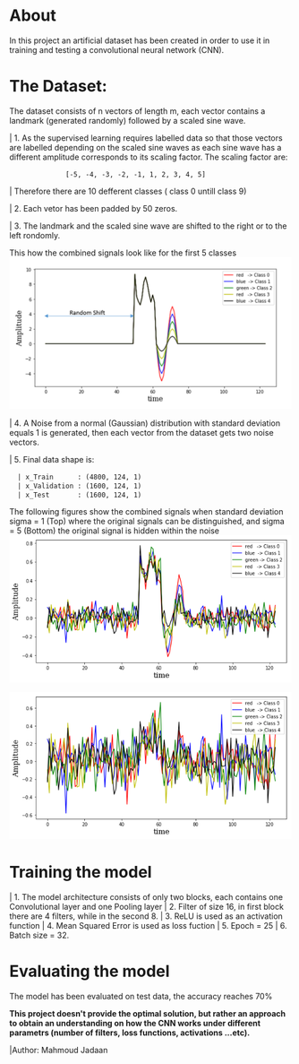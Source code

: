 **About**
====

In this project an artificial dataset has been created in order to use it in training and testing a convolutional
neural network (CNN).

**The Dataset:**
====
The dataset consists of n vectors of length m, each vector contains a landmark (generated randomly)
followed by a scaled sine wave.

| 1.  As the supervised learning requires labelled data so that those vectors are labelled
depending on the scaled sine waves as each sine wave has a different amplitude corresponds to its scaling factor.
The scaling factor are:  

                  [-5, -4, -3, -2, -1, 1, 2, 3, 4, 5]

| Therefore there are 10 defferent classes ( class 0 untill class 9)  

| 2. Each vetor has been padded by 50 zeros.  

| 3. The landmark and the scaled sine wave are shifted to the right or to the left rondomly. 

This how the combined signals look like for the first 5 classes
![alt text](https://raw.githubusercontent.com/masjadaan/CNN_Detect_Sine/master/Original_Signal.png)

| 4. A Noise from a normal (Gaussian) distribution with standard deviation equals 1 is generated, then each vector
from the dataset gets two noise vectors. 

| 5. Final data shape is: 

      | x_Train      : (4800, 124, 1)  
      | x_Validation : (1600, 124, 1)  
      | x_Test       : (1600, 124, 1)  
      
The following figures show the combined signals when standard deviation  sigma = 1 (Top) where the original signals can be distinguished, and sigma = 5 (Bottom) the original signal is hidden within the noise
![alt text](https://raw.githubusercontent.com/masjadaan/CNN_Detect_Sine/master/Signal_Noise_sigma1.png)

![alt text](https://raw.githubusercontent.com/masjadaan/CNN_Detect_Sine/master/Signal_Noise_sigma5.png)


**Training the model**
====
| 1. The model architecture consists of only two blocks, each contains one Convolutional layer and one Pooling layer
| 2. Filter of size 16, in first block there are 4 filters, while in the second 8.
| 3. ReLU is used as an activation function
| 4. Mean Squared Error is used as loss fuction
| 5. Epoch = 25
| 6. Batch size = 32.

**Evaluating the model**
====
The model has been evaluated on test data, the accuracy reaches 70%



**This project doesn't provide the optimal solution, but rather an approach to obtain an understanding on
how the CNN works under different parametrs (number of filters, loss functions, activations ...etc).**

|Author:
Mahmoud Jadaan

